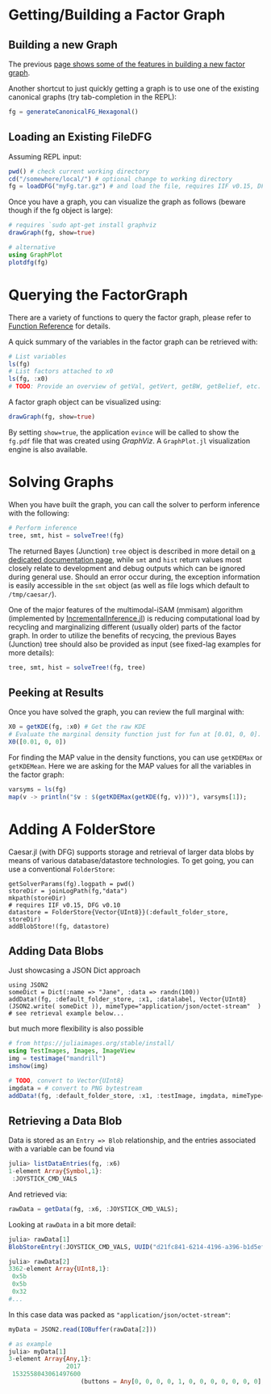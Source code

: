 # Getting/Building a Factor Graph

## Building a new Graph

The previous [page shows some of the features in building a new factor graph](https://juliarobotics.org/Caesar.jl/latest/concepts/building_graphs/).

Another shortcut to just quickly getting a graph is to use one of the existing canonical graphs (try tab-completion in the REPL):
```julia
fg = generateCanonicalFG_Hexagonal()
```

## Loading an Existing FileDFG

Assuming REPL input:
```julia
pwd() # check current working directory
cd("/somewhere/local/") # optional change to working directory
fg = loadDFG("myFg.tar.gz") # and load the file, requires IIF v0.15, DFG v0.10
```

Once you have a graph, you can visualize the graph as follows (beware though if the fg object is large):
```julia
# requires `sudo apt-get install graphviz
drawGraph(fg, show=true)

# alternative
using GraphPlot
plotdfg(fg)
```

# Querying the FactorGraph

There are a variety of functions to query the factor graph, please refer to [Function Reference](../func_ref.md) for details.

A quick summary of the variables in the factor graph can be retrieved with:

```julia
# List variables
ls(fg)
# List factors attached to x0
ls(fg, :x0)
# TODO: Provide an overview of getVal, getVert, getBW, getBelief, etc.
```

A factor graph object can be visualized using:
```julia
drawGraph(fg, show=true)
```

By setting `show=true`, the application `evince` will be called to show the `fg.pdf` file that was created using *GraphViz*.  A `GraphPlot.jl` visualization engine is also available.

# Solving Graphs

When you have built the graph, you can call the solver to perform inference with the following:

```julia
# Perform inference
tree, smt, hist = solveTree!(fg)
```

The returned Bayes (Junction) `tree` object is described in more detail on [a dedicated documentation page](https://juliarobotics.org/Caesar.jl/latest/principles/bayestreePrinciples/), while `smt` and `hist` return values most closely relate to development and debug outputs which can be ignored during general use.  Should an error occur during, the exception information is easily accessible in the `smt` object (as well as file logs which default to `/tmp/caesar/`).

One of the major features of the multimodal-iSAM (mmisam) algorithm (implemented by [IncrementalInference.jl](http://www.github.com/JuliaRobotics/IncrementalInference.jl)) is reducing computational load by recycling and marginalizing different (usually older) parts of the factor graph.  In order to utilize the benefits of recycing, the previous Bayes (Junction) tree should also be provided as input (see fixed-lag examples for more details):
```julia
tree, smt, hist = solveTree!(fg, tree)
```

## Peeking at Results

Once you have solved the graph, you can review the full marginal with:

```julia
X0 = getKDE(fg, :x0) # Get the raw KDE
# Evaluate the marginal density function just for fun at [0.01, 0, 0].
X0([0.01, 0, 0])
```

For finding the MAP value in the density functions, you can use `getKDEMax` or `getKDEMean`. Here we are asking for the MAP values for all the variables in the factor graph:

```julia
varsyms = ls(fg)
map(v -> println("$v : $(getKDEMax(getKDE(fg, v)))"), varsyms[1]);
```

# Adding A FolderStore

Caesar.jl (with DFG) supports storage and retrieval of larger data blobs by means of various database/datastore technologies.  To get going, you can use a conventional `FolderStore`: 
```
getSolverParams(fg).logpath = pwd()
storeDir = joinLogPath(fg,"data")
mkpath(storeDir)
# requires IIF v0.15, DFG v0.10
datastore = FolderStore{Vector{UInt8}}(:default_folder_store, storeDir) 
addBlobStore!(fg, datastore)
```

## Adding Data Blobs

Just showcasing a JSON Dict approach
```
using JSON2
someDict = Dict(:name => "Jane", :data => randn(100))
addData!(fg, :default_folder_store, :x1, :datalabel, Vector{UInt8}(JSON2.write( someDict )), mimeType="application/json/octet-stream"  )
# see retrieval example below...
```

but much more flexibility is also possible
```julia
# from https://juliaimages.org/stable/install/
using TestImages, Images, ImageView
img = testimage("mandrill")
imshow(img)

# TODO, convert to Vector{UInt8}
imgdata = # convert to PNG bytestream
addData!(fg, :default_folder_store, :x1, :testImage, imgdata, mimeType="image/png", description="mandrill test image"  )
```

## Retrieving a Data Blob

Data is stored as an `Entry => Blob` relationship, and the entries associated with a variable can be found via
```julia
julia> listDataEntries(fg, :x6)
1-element Array{Symbol,1}:
 :JOYSTICK_CMD_VALS
```

And retrieved via:
```julia
rawData = getData(fg, :x6, :JOYSTICK_CMD_VALS);
```

Looking at `rawData` in a bit more detail:
```julia
julia> rawData[1]
BlobStoreEntry(:JOYSTICK_CMD_VALS, UUID("d21fc841-6214-4196-a396-b1d5ef95be49"), :default_folder_store, "deeb3ed0cba6ffd149298de21c361af26a207e565e27a3cd3fa6c807b9aaa44d", "DefaultUser|DefaultRobot|Session_851d81|x6", "", "application/json/octet-stream", TimeZones.ZonedDateTime(2020, 8, 15, 14, 26, 36, 397, tz"UTC-04:00"))

julia> rawData[2]
3362-element Array{UInt8,1}:
 0x5b
 0x5b
 0x32
#...
```

In this case data was packed as `"application/json/octet-stream"`:
```julia
myData = JSON2.read(IOBuffer(rawData[2]))

# as example
julia> myData[1]
3-element Array{Any,1}:
                2017
 1532558043061497600
                    (buttons = Any[0, 0, 0, 0, 1, 0, 0, 0, 0, 0, 0, 0], axis = Any[0, 0.25026196241378784, 0, 0, 0, 0])
```
